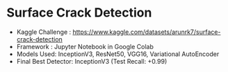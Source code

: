 # Surface Crack Detection

- Kaggle Challenge : https://www.kaggle.com/datasets/arunrk7/surface-crack-detection
- Framework : Jupyter Notebook in Google Colab
- Models Used: InceptionV3, ResNet50, VGG16, Variational AutoEncoder
- Final Best Detector: InceptionV3 (Test Recall: +0.99)
